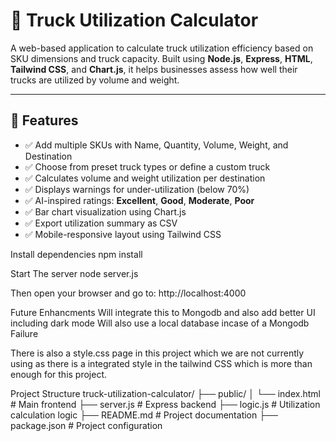 # 🚚 Truck Utilization Calculator

A web-based application to calculate truck utilization efficiency based on SKU dimensions and truck capacity. Built using **Node.js**, **Express**, **HTML**, **Tailwind CSS**, and **Chart.js**, it helps businesses assess how well their trucks are utilized by volume and weight.

---

## 🔧 Features

- ✅ Add multiple SKUs with Name, Quantity, Volume, Weight, and Destination
- ✅ Choose from preset truck types or define a custom truck
- ✅ Calculates volume and weight utilization per destination
- ✅ Displays warnings for under-utilization (below 70%)
- ✅ AI-inspired ratings: **Excellent**, **Good**, **Moderate**, **Poor**
- ✅ Bar chart visualization using Chart.js
- ✅ Export utilization summary as CSV
- ✅ Mobile-responsive layout using Tailwind CSS


Install dependencies 
npm install


Start The server
node server.js



Then open your browser and go to:
http://localhost:4000


Future Enhancments 
Will integrate this to Mongodb and also add better UI including dark mode 
Will also use a local database incase of a Mongodb Failure 


There is also a style.css page in this project which we are not currently using as there is a integrated style in the tailwind CSS which is more than enough for this project.



Project Structure
truck-utilization-calculator/
├── public/
│   └── index.html           # Main frontend
├── server.js                # Express backend
├── logic.js                 # Utilization calculation logic
├── README.md                # Project documentation
├── package.json             # Project configuration